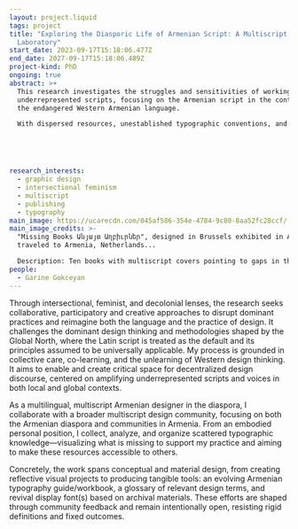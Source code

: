 ```yaml
---
layout: project.liquid
tags: project
title: "Exploring the Diasporic Life of Armenian Script: A Multiscript Design
  Laboratory"
start_date: 2023-09-17T15:18:06.477Z
end_date: 2027-09-17T15:18:06.489Z
project-kind: PhD
ongoing: true
abstract: >+
  This research investigates the struggles and sensitivities of working with
  underrepresented scripts, focusing on the Armenian script in the context of
  the endangered Western Armenian language. 

  With dispersed resources, unestablished typographic conventions, and limited presence in the design field, the work navigates multiple tensions: acting with urgency while resisting capitalist and colonial frameworks; preserving the script’s integrity amid evolving technologies; and questioning whether to follow, reject, or reimagine existing design pedagogies and canons.





research_interests:
  - graphic design
  - intersectional feminism
  - multiscript
  - publishing
  - typography
main_image: https://ucarecdn.com/045af586-354e-4784-9c80-8aa52fc28ccf/
main_image_credits: >-
  "Missing Books Անյայտ Աղբիւրներ", designed in Brussels exhibited in Antwerp,
  traveled to Armenia, Netherlands... 

  Description: Ten books with multiscript covers pointing to gaps in the Armenian design field, each filled with empty pages waiting to be written. Originally created during the October Research Week at Sint Lucas in 2024, these books became catalysts for conversation...
people:
  - Garine Gokceyan
---
```

Through intersectional, feminist, and decolonial lenses, the research seeks collaborative, participatory and creative approaches to disrupt dominant practices and reimagine both the language and the practice of design. It challenges the dominant design thinking and methodologies shaped by the Global North, where the Latin script is treated as the default and its principles assumed to be universally applicable.
My process is grounded in collective care, co-learning, and the unlearning of Western design thinking. It aims to enable and create critical space for decentralized design discourse, centered on amplifying underrepresented scripts and voices in both local and global contexts.

As a multilingual, multiscript Armenian designer in the diaspora, I collaborate with a broader multiscript design community, focusing on both the Armenian diaspora and communities in Armenia. From an embodied personal position, I collect, analyze, and organize scattered typographic knowledge—visualizing what is missing to support my practice and aiming to make these resources accessible to others.

Concretely, the work spans conceptual and material design, from creating reflective visual projects to producing tangible tools: an evolving Armenian typography guide/workbook, a glossary of relevant design terms, and revival display font(s) based on archival materials. These efforts are shaped through community feedback and remain intentionally open, resisting rigid definitions and fixed outcomes.